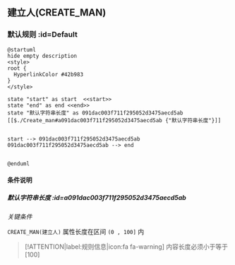 ## 建立人(CREATE_MAN) <!-- {docsify-ignore-all} -->

   

### 默认规则 :id=Default

```plantuml
@startuml
hide empty description
<style>
root {
  HyperlinkColor #42b983
}
</style>

state "start" as start  <<start>>
state "end" as end <<end>>
state "默认字符串长度" as 091dac003f711f295052d3475aecd5ab [[$./Create_man#a091dac003f711f295052d3475aecd5ab {"默认字符串长度"}]]


start --> 091dac003f711f295052d3475aecd5ab 
091dac003f711f295052d3475aecd5ab --> end 


@enduml
```

#### 条件说明

##### 默认字符串长度 :id=a091dac003f711f295052d3475aecd5ab


*关键条件*


`CREATE_MAN(建立人)` 属性长度在区间 `(0 , 100]` 内

> [!ATTENTION|label:规则信息|icon:fa fa-warning]
> 内容长度必须小于等于[100]







